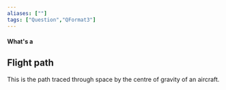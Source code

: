 ```yaml
---
aliases: [""]
tags: ["Question","QFormat3"]
---
```


#### What's a
## Flight path
This is the path traced through space by the centre of gravity of an aircraft.